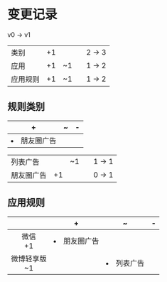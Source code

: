 # 变更记录

v0 -> v1

||||||
|-|:-:|:-:|:-:|:-:|
|类别|+1|||2 -> 3|
|应用|+1|~1||1 -> 2|
|应用规则|+1|~1||1 -> 2|

## 规则类别

|+|~|-|
|-|-|-|
|<li>朋友圈广告|||

||||||
|-|:-:|:-:|:-:|:-:|
|列表广告||~1||1 -> 1|
|朋友圈广告|+1|||0 -> 1|

## 应用规则

||+|~|-|
|:-:|-|-|-|
|微信<br>+1|<li>朋友圈广告|||
|微博轻享版<br>~1||<li>列表广告||
